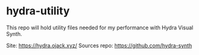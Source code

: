 # hydra-utility
This repo will hold utility files needed for my performance with Hydra Visual Synth.

Site: https://hydra.ojack.xyz/
Sources repo: https://github.com/hydra-synth
